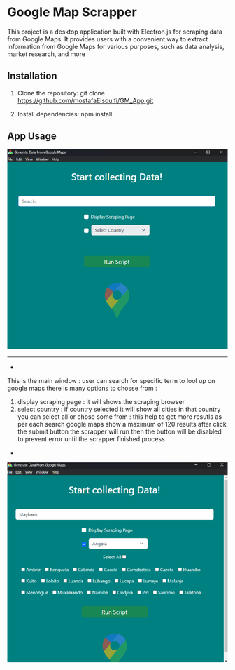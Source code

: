 # Google Map Scrapper 
This project is a desktop application built with Electron.js for scraping data from Google Maps. It provides users with a convenient way to extract  information from Google Maps for various purposes, such as data analysis, market research, and more


## Installation

1. Clone the repository:
git clone https://github.com/mostafaElsouifi/GM_App.git

2. Install dependencies:
npm install

## App Usage 

![Screenshot 1](./screenshots/1.png)

---

*
This is the main window : user can search for specific term to lool up on google maps there is many options to chosse from : 
1. display scraping page : it will shows the scraping browser 
2. select country : if country selected it will show all cities in that country you can select all or chose some from : this help to get more resutls as per each search google maps show a maximum of 120 results 
after click the submit button the scrapper will run then the button will be disabled to prevent error until the scrapper finished process 
*


![Screenshot 2](./screenshots/3.png)


<!--
## Usage

![Step 1](/images/step1.gif)
*Step 1: Perform action XYZ*

![Step 2](/images/step2.png)
*Step 2: View result ABC* -->
